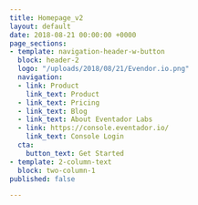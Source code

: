 ```yaml
---
title: Homepage_v2
layout: default
date: 2018-08-21 00:00:00 +0000
page_sections:
- template: navigation-header-w-button
  block: header-2
  logo: "/uploads/2018/08/21/Evendor.io.png"
  navigation:
  - link: Product
    link_text: Product
  - link_text: Pricing
  - link_text: Blog
  - link_text: About Eventador Labs
  - link: https://console.eventador.io/
    link_text: Console Login
  cta:
    button_text: Get Started
- template: 2-column-text
  block: two-column-1
published: false

---
```

